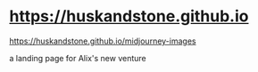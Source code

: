 # https://huskandstone.github.io

https://huskandstone.github.io/midjourney-images

a landing page for Alix's new venture